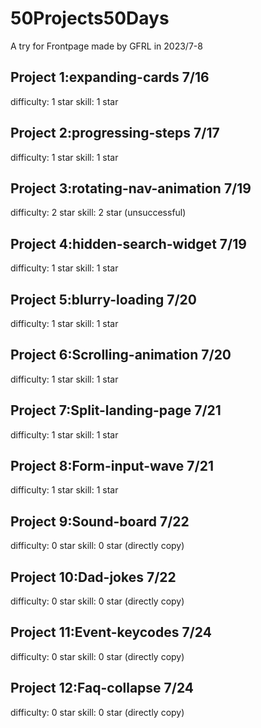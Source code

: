 # 50Projects50Days
 A try for Frontpage
 made by GFRL in 2023/7-8

## Project 1:expanding-cards  7/16 
difficulty: 1 star
skill: 1 star

## Project 2:progressing-steps  7/17
difficulty: 1 star
skill: 1 star

## Project 3:rotating-nav-animation  7/19
difficulty: 2 star
skill: 2 star
(unsuccessful)

## Project 4:hidden-search-widget  7/19
difficulty: 1 star
skill: 1 star

## Project 5:blurry-loading  7/20
difficulty: 1 star
skill: 1 star

## Project 6:Scrolling-animation 7/20
difficulty: 1 star
skill: 1 star

## Project 7:Split-landing-page 7/21
difficulty: 1 star
skill: 1 star

## Project 8:Form-input-wave 7/21
difficulty: 1 star
skill: 1 star

## Project 9:Sound-board 7/22
difficulty: 0 star
skill: 0 star
(directly copy)

## Project 10:Dad-jokes 7/22
difficulty: 0 star
skill: 0 star
(directly copy)

## Project 11:Event-keycodes  7/24
difficulty: 0 star
skill: 0 star
(directly copy)

## Project 12:Faq-collapse  7/24
difficulty: 0 star
skill: 0 star
(directly copy)